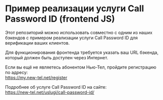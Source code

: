 # Пример реализации услуги Call Password ID (frontend&nbsp;JS)

Этот репозиторий можно использовать совместно с одним из наших бэкендов c примером реализации услуги Call Password ID
для верификации ваших клиентов.

Для функционирования фронтенда требуется указать ваш URL бэкенда, который должен быть доступен через Интернет.

Если вы ещё не являетесь абонентом Нью-Тел, пройдите регистрацию по адресу:\
https://my.new-tel.net/register

Подробнее об услуге Call Password ID на сайте:\
https://new-tel.net/uslugi/call-password-id/